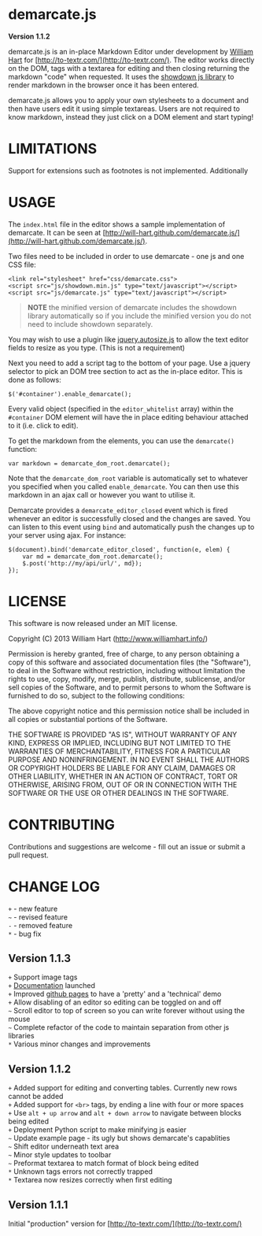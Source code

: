 demarcate.js
============

**Version 1.1.2**

demarcate.js is an in-place Markdown Editor under development by 
[William Hart](http://www.williamhart.info) for [http://to-textr.com/](http://to-textr.com/).
The editor works directly on the DOM, tags with a textarea for editing and then
closing returning the markdown "code" when requested.  It uses the 
[showdown js library](https://github.com/coreyti/showdown) to render markdown 
in the browser once it has been entered.

demarcate.js allows you to apply your own stylesheets to a document and then have users
edit it using simple textareas.  Users are not required to know markdown, instead
they just click on a DOM element and start typing!


LIMITATIONS
===============

Support for extensions such as footnotes is not implemented.  Additionally 

USAGE
===========

The `index.html` file in the editor shows a sample implementation of demarcate. 
It can be seen at [http://will-hart.github.com/demarcate.js/](http://will-hart.github.com/demarcate.js/).  

Two files need to be included in order to use demarcate - one js and one CSS file:

    <link rel="stylesheet" href="css/demarcate.css">
    <script src="js/showdown.min.js" type="text/javascript"></script>
    <script src="js/demarcate.js" type="text/javascript"></script>

> **NOTE** the minified version of demarcate includes the showdown library automatically 
so if you include the minified version you do not need to include showdown separately.

You may wish to use a plugin like [jquery.autosize.js](http://www.jacklmoore.com/autosize)
to allow the text editor fields to resize as you type.  (This is not a requirement)

Next you need to add a script tag to the bottom of your page.  Use a jquery selector 
to pick an DOM tree section to act as the in-place editor.  This is done as follows:

    $('#container').enable_demarcate();

Every valid object (specified in the `editor_whitelist` array) within the `#container` 
DOM element will have the in place editing behaviour attached to it (i.e. click to edit).

To get the markdown from the elements, you can use the `demarcate()` function:

    var markdown = demarcate_dom_root.demarcate();

Note that the `demarcate_dom_root` variable is automatically set to whatever you specified
when you called `enable_demarcate`.  You can then use this markdown in an ajax call or 
however you want to utilise it.  

Demarcate provides a `demarcate_editor_closed` event which is fired whenever an editor 
is successfully closed and the changes are saved.  You can listen to this event using 
`bind` and automatically push the changes up to your server using ajax.  For instance:

    $(document).bind('demarcate_editor_closed', function(e, elem) {
        var md = demarcate_dom_root.demarcate();
        $.post('http://my/api/url/', md});
    });


LICENSE
==========

This software is now released under an MIT license.  


Copyright (C) 2013 William Hart (http://www.williamhart.info/)

Permission is hereby granted, free of charge, to any person obtaining a copy of this software and associated documentation files (the "Software"), to deal in the Software without restriction, including without limitation the rights to use, copy, modify, merge, publish, distribute, sublicense, and/or sell copies of the Software, and to permit persons to whom the Software is furnished to do so, subject to the following conditions:

The above copyright notice and this permission notice shall be included in all copies or substantial portions of the Software.

THE SOFTWARE IS PROVIDED "AS IS", WITHOUT WARRANTY OF ANY KIND, EXPRESS OR IMPLIED, INCLUDING BUT NOT LIMITED TO THE WARRANTIES OF MERCHANTABILITY, FITNESS FOR A PARTICULAR PURPOSE AND NONINFRINGEMENT. IN NO EVENT SHALL THE AUTHORS OR COPYRIGHT HOLDERS BE LIABLE FOR ANY CLAIM, DAMAGES OR OTHER LIABILITY, WHETHER IN AN ACTION OF CONTRACT, TORT OR OTHERWISE, ARISING FROM, OUT OF OR IN CONNECTION WITH THE SOFTWARE OR THE USE OR OTHER DEALINGS IN THE SOFTWARE.


CONTRIBUTING
===============

Contributions and suggestions are welcome - fill out an issue or submit a pull request.


CHANGE LOG 
===============

`+` - new feature         
`~` - revised feature        
`-` - removed feature        
`*` - bug fix

Version 1.1.3
--------------

`+` Support image tags             
`+` [Documentation](http://will-hart.github.com/demarcate.js/doc/index.html) launched     
`+` Improved [github pages](http://will-hart.github.com/demarcate.js) to have a 'pretty' and a 'technical' demo         
`+` Allow disabling of an editor so editing can be toggled on and off        
`~` Scroll editor to top of screen so you can write forever without using the mouse             
`~` Complete refactor of the code to maintain separation from other js libraries       
`*` Various minor changes and improvements        




Version 1.1.2
--------------

`+` Added support for editing and converting tables.  Currently new rows cannot be added      
`+` Added support for `<br>` tags, by ending a line with four or more spaces      
`+` Use `alt + up arrow` and `alt + down arrow` to navigate between blocks being edited      
`+` Deployment Python script to make minifying js easier      
`~` Update example page - its ugly but shows demarcate's capablities      
`~` Shift editor underneath text area      
`~` Minor style updates to toolbar      
`~` Preformat textarea to match format of block being edited      
`*` Unknown tags errors not correctly trapped      
`*` Textarea now resizes correctly when first editing      

Version 1.1.1
--------------

Initial "production" version for [http://to-textr.com/](http://to-textr.com/)